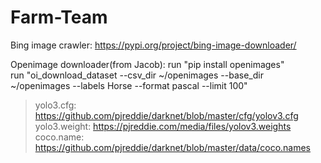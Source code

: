 # Farm-Team


Bing image crawler:
https://pypi.org/project/bing-image-downloader/

Openimage downloader(from Jacob):
  run "pip install openimages"       
  run "oi_download_dataset --csv_dir ~/openimages --base_dir ~/openimages --labels Horse --format pascal --limit 100"
  
  > yolo3.cfg: https://github.com/pjreddie/darknet/blob/master/cfg/yolov3.cfg 
  > yolo3.weight: https://pjreddie.com/media/files/yolov3.weights  
  > coco.name: https://github.com/pjreddie/darknet/blob/master/data/coco.names 
